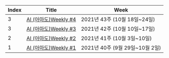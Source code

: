 |Index|Title|Week|
|---|---|---|
|3|[AI (아마도)Weekly #4](https://velog.io/@kimjunil/AI-Weekly-4)|2021년 43주 (10월 18일~24일)|
|3|[AI (아마도)Weekly #3](https://velog.io/@kimjunil/AI-Weekly-3)|2021년 42주 (10월 10일~17일)|
|2|[AI (아마도)Weekly #2](https://velog.io/@kimjunil/AI-Weekly-2)|2021년 41주 (10월 3일~10일)|
|1|[AI (아마도)Weekly #1](https://velog.io/@kimjunil/AI-Weekly-1)|2021년 40주 (9월 29일~10월 2일)|